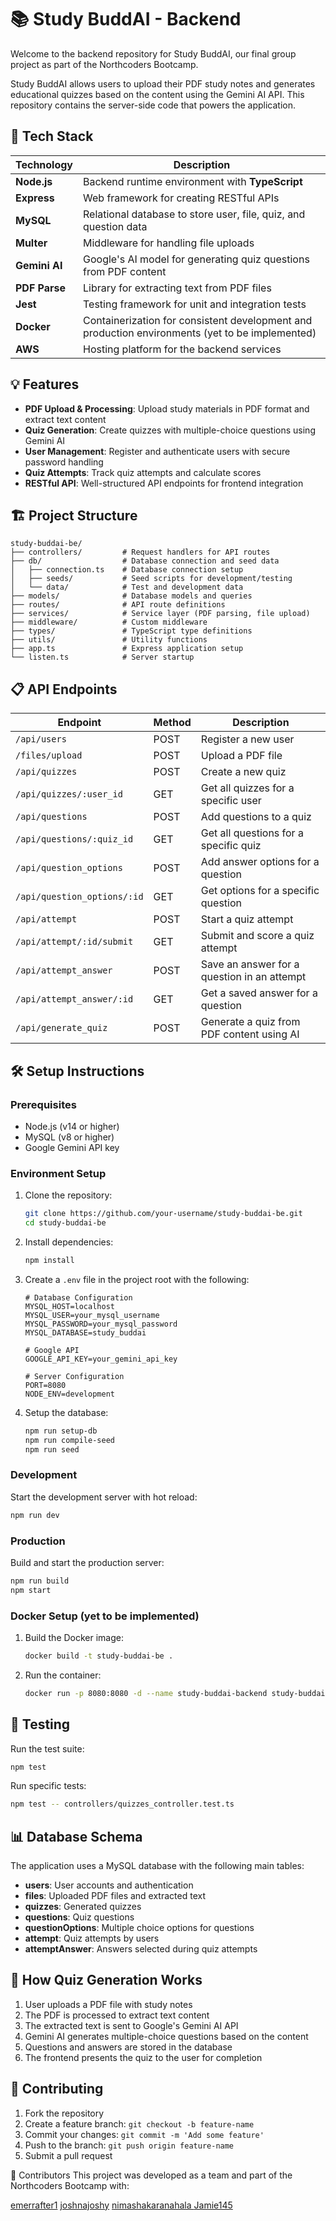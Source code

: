 # 📚 Study BuddAI - Backend

Welcome to the backend repository for Study BuddAI, our final group project as part of the Northcoders Bootcamp.

Study BuddAI allows users to upload their PDF study notes and generates educational quizzes based on the content using the Gemini AI API. This repository contains the server-side code that powers the application.

## 🚀 Tech Stack

| Technology     | Description                                                                 |
|----------------|-----------------------------------------------------------------------------|
| **Node.js**    | Backend runtime environment with **TypeScript**                             |
| **Express**    | Web framework for creating RESTful APIs                                     |
| **MySQL**      | Relational database to store user, file, quiz, and question data            |
| **Multer**     | Middleware for handling file uploads                                        |
| **Gemini AI**  | Google's AI model for generating quiz questions from PDF content            |
| **PDF Parse**  | Library for extracting text from PDF files                                  |
| **Jest**       | Testing framework for unit and integration tests                            |
| **Docker**     | Containerization for consistent development and production environments (yet to be implemented)   |
| **AWS**        | Hosting platform for the backend services                                   |

## 💡 Features

- **PDF Upload & Processing**: Upload study materials in PDF format and extract text content
- **Quiz Generation**: Create quizzes with multiple-choice questions using Gemini AI
- **User Management**: Register and authenticate users with secure password handling
- **Quiz Attempts**: Track quiz attempts and calculate scores
- **RESTful API**: Well-structured API endpoints for frontend integration

## 🏗️ Project Structure

```
study-buddai-be/
├── controllers/         # Request handlers for API routes
├── db/                  # Database connection and seed data
│   ├── connection.ts    # Database connection setup
│   ├── seeds/           # Seed scripts for development/testing
│   └── data/            # Test and development data
├── models/              # Database models and queries
├── routes/              # API route definitions
├── services/            # Service layer (PDF parsing, file upload)
├── middleware/          # Custom middleware
├── types/               # TypeScript type definitions
├── utils/               # Utility functions
├── app.ts               # Express application setup
└── listen.ts            # Server startup
```

## 📋 API Endpoints

| Endpoint                       | Method | Description                                      |
|--------------------------------|--------|--------------------------------------------------|
| `/api/users`                   | POST   | Register a new user                              |
| `/files/upload`                | POST   | Upload a PDF file                                |
| `/api/quizzes`                 | POST   | Create a new quiz                                |
| `/api/quizzes/:user_id`        | GET    | Get all quizzes for a specific user              |
| `/api/questions`               | POST   | Add questions to a quiz                          |
| `/api/questions/:quiz_id`      | GET    | Get all questions for a specific quiz            |
| `/api/question_options`        | POST   | Add answer options for a question                |
| `/api/question_options/:id`    | GET    | Get options for a specific question              |
| `/api/attempt`                 | POST   | Start a quiz attempt                             |
| `/api/attempt/:id/submit`      | GET    | Submit and score a quiz attempt                  |
| `/api/attempt_answer`          | POST   | Save an answer for a question in an attempt      |
| `/api/attempt_answer/:id`      | GET    | Get a saved answer for a question                |
| `/api/generate_quiz`           | POST   | Generate a quiz from PDF content using AI        |

## 🛠️ Setup Instructions

### Prerequisites

- Node.js (v14 or higher)
- MySQL (v8 or higher)
- Google Gemini API key

### Environment Setup

1. Clone the repository:
   ```bash
   git clone https://github.com/your-username/study-buddai-be.git
   cd study-buddai-be
   ```

2. Install dependencies:
   ```bash
   npm install
   ```

3. Create a `.env` file in the project root with the following:
   ```
   # Database Configuration
   MYSQL_HOST=localhost
   MYSQL_USER=your_mysql_username
   MYSQL_PASSWORD=your_mysql_password
   MYSQL_DATABASE=study_buddai
   
   # Google API
   GOOGLE_API_KEY=your_gemini_api_key
   
   # Server Configuration
   PORT=8080
   NODE_ENV=development
   ```

4. Setup the database:
   ```bash
   npm run setup-db
   npm run compile-seed
   npm run seed
   ```

### Development

Start the development server with hot reload:
```bash
npm run dev
```

### Production

Build and start the production server:
```bash
npm run build
npm start
```

### Docker Setup (yet to be implemented)

1. Build the Docker image:
   ```bash
   docker build -t study-buddai-be .
   ```

2. Run the container:
   ```bash
   docker run -p 8080:8080 -d --name study-buddai-backend study-buddai-be
   ```

## 🧪 Testing

Run the test suite:
```bash
npm test
```

Run specific tests:
```bash
npm test -- controllers/quizzes_controller.test.ts
```

## 📊 Database Schema

The application uses a MySQL database with the following main tables:

- **users**: User accounts and authentication
- **files**: Uploaded PDF files and extracted text
- **quizzes**: Generated quizzes
- **questions**: Quiz questions
- **questionOptions**: Multiple choice options for questions
- **attempt**: Quiz attempts by users
- **attemptAnswer**: Answers selected during quiz attempts

## 🔄 How Quiz Generation Works

1. User uploads a PDF file with study notes
2. The PDF is processed to extract text content
3. The extracted text is sent to Google's Gemini AI API
4. Gemini AI generates multiple-choice questions based on the content
5. Questions and answers are stored in the database
6. The frontend presents the quiz to the user for completion

## 🤝 Contributing

1. Fork the repository
2. Create a feature branch: `git checkout -b feature-name`
3. Commit your changes: `git commit -m 'Add some feature'`
4. Push to the branch: `git push origin feature-name`
5. Submit a pull request

👥 Contributors
This project was developed as a team and part of the Northcoders Bootcamp with:
 
[emerrafter1](https://github.com/emerrafter1)
[joshnajoshy](https://github.com/joshnajoshy)
[nimashakaranahala ](https://github.com/nimashakaranahala) 
[Jamie145](https://github.com/Jamie145)
